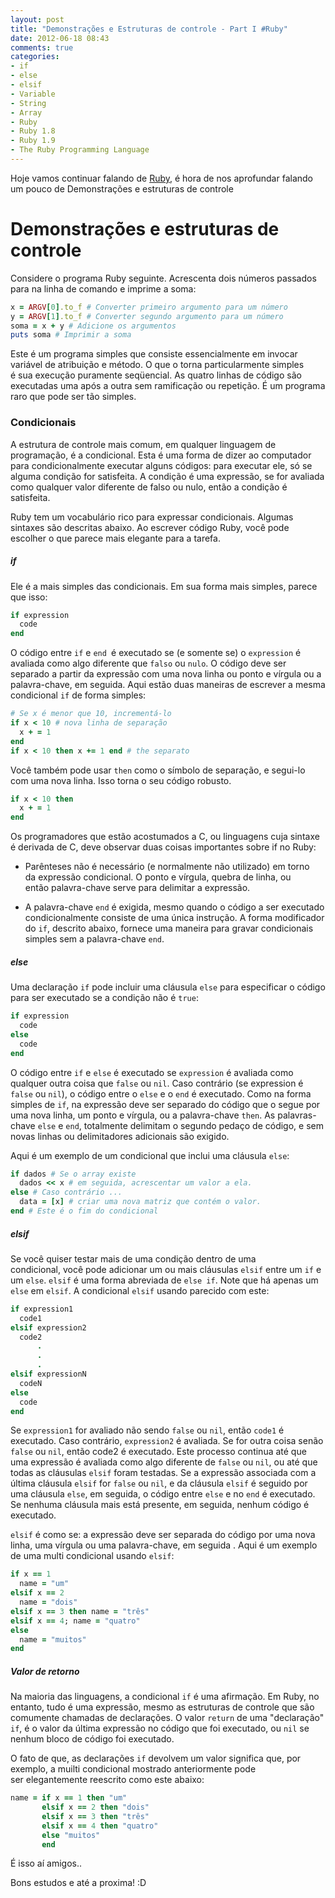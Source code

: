 ```yaml
---
layout: post
title: "Demonstrações e Estruturas de controle - Part I #Ruby"
date: 2012-06-18 08:43
comments: true
categories:
- if
- else
- elsif
- Variable
- String
- Array
- Ruby
- Ruby 1.8
- Ruby 1.9
- The Ruby Programming Language
---
```

<!--more-->
<p>Hoje vamos continuar falando de <a href="http://www.ruby-doc.org/core-1.9.2/">Ruby</a>, é hora de nos aprofundar falando um pouco de Demonstrações e estruturas de controle</p>

<h1>Demonstrações e estruturas de controle</h1>

Considere o programa Ruby seguinte. Acrescenta dois números passados ​​para na linha de comando e imprime a soma:

``` ruby Programa Simples
x = ARGV[0].to_f # Converter primeiro argumento para um número
y = ARGV[1].to_f # Converter segundo argumento para um número
soma = x + y # Adicione os argumentos
puts soma # Imprimir a soma
```

Este é um programa simples que consiste essencialmente em invocar variável de atribuição e método. O que o torna
particularmente simples é sua execução puramente seqüencial. As quatro linhas de código são executadas uma após a outra
sem ramificação ou repetição. É um programa raro que pode ser tão simples.


<h3>Condicionais</h3>

A estrutura de controle mais comum, em qualquer linguagem de programação, é a condicional. Esta é uma forma de dizer ao
computador para condicionalmente executar alguns códigos: para executar ele, só se alguma condição for satisfeita.
A condição é uma expressão, se for avaliada como qualquer valor diferente de falso ou nulo, então a condição é satisfeita.

Ruby tem um vocabulário rico para expressar condicionais. Algumas sintaxes são descritas abaixo. Ao escrever código Ruby,
você pode escolher o que parece mais elegante para a tarefa.
<!--more-->

<h5>if</h5>

Ele é a mais simples das condicionais. Em sua forma mais simples, parece que isso:

``` ruby Condicional IF
if expression
  code
end
```

O código entre `if` e `end `é executado se (e somente se) o `expression` é avaliada como algo diferente que `falso` ou
`nulo`. O código deve ser separado a partir da expressão com uma nova linha ou ponto e vírgula ou a palavra-chave, em
seguida. Aqui estão duas maneiras de escrever a mesma condicional `if` de forma simples:

```ruby Condicional IF
# Se x é menor que 10, incrementá-lo
if x < 10 # nova linha de separação
  x + = 1
end
if x < 10 then x += 1 end # the separato
```

Você também pode usar `then` como o símbolo de separação, e segui-lo com uma nova linha. Isso torna o seu código robusto.

``` ruby Condicional IF
if x < 10 then
  x + = 1
end
```

Os programadores que estão acostumados a C, ou linguagens cuja sintaxe é derivada de C, deve observar duas coisas
importantes sobre if no Ruby:

* Parênteses não é necessário (e normalmente não utilizado) em torno da expressão condicional. O ponto e vírgula, quebra
de linha, ou então palavra-chave serve para delimitar a expressão.

* A palavra-chave `end` é exigida, mesmo quando o código a ser executado condicionalmente consiste de uma única instrução.
A forma modificador do `if`, descrito abaixo, fornece uma maneira para gravar condicionais simples sem a palavra-chave `end`.


<h5>else</h5>

Uma declaração `if` pode incluir uma cláusula `else` para especificar o código para ser executado se a condição não é
`true`:

``` ruby Condicional else
if expression
  code
else
  code
end
```

O código entre `if` e `else` é executado se `expression` é avaliada como qualquer outra coisa que `false` ou `nil`. Caso
contrário (se expression é `false` ou `nil`), o código entre o `else` e o `end` é executado. Como na forma simples
de `if`, na expressão deve ser separado do código que o segue por uma nova linha, um ponto e vírgula, ou a palavra-chave `then`. As palavras-chave `else` e `end`, totalmente delimitam o segundo pedaço de código, e sem novas linhas ou
delimitadores adicionais são exigido.

Aqui é um exemplo de um condicional que inclui uma cláusula `else`:

``` ruby Condicional if - else
if dados # Se o array existe
  dados << x # em seguida, acrescentar um valor a ela.
else # Caso contrário ...
  data = [x] # criar uma nova matriz que contém o valor.
end # Este é o fim do condicional
```

<h5>elsif</h5>

Se você quiser testar mais de uma condição dentro de uma condicional, você pode adicionar um ou mais cláusulas `elsif`
entre um `if` e um `else`. `elsif` é uma forma abreviada de `else if`. Note que há apenas um `else` em `elsif`. A condicional `elsif` usando parecido com este:

```ruby Expressão elsif
if expression1
  code1
elsif expression2
  code2
      .
      .
      .
elsif expressionN
  codeN
else
  code
end
```

Se `expression1` for avaliado não sendo `false` ou `nil`, então `code1` é executado. Caso contrário, `expression2` é
avaliada. Se for outra coisa senão `false` ou `nil`, então code2 é executado. Este processo continua até que uma expressão
é avaliada como algo diferente de `false` ou `nil`, ou até que todas as cláusulas `elsif` foram testadas. Se a expressão
associada com a última cláusula `elsif` for `false` ou `nil`, e da cláusula `elsif` é seguido por uma cláusula `else`, em
seguida, o código entre `else` e no `end` é executado. Se nenhuma cláusula mais está presente, em seguida, nenhum código é
executado.

`elsif` é como se: a expressão deve ser separada do código por uma nova linha, uma vírgula ou uma palavra-chave, em seguida
. Aqui é um exemplo de uma multi condicional usando `elsif`:

```ruby Condicional elsif
if x == 1
  name = "um"
elsif x == 2
  name = "dois"
elsif x == 3 then name = "três"
elsif x == 4; name = "quatro"
else
  name = "muitos"
end
```

<h5>Valor de retorno</h5>

Na maioria das linguagens, a condicional `if` é uma afirmação. Em Ruby, no entanto, tudo é uma expressão, mesmo as
estruturas de controle que são comumente chamadas de declarações. O valor `return` de uma "declaração" `if`, é o valor da
última expressão no código que foi executado, ou `nil` se nenhum bloco de código foi executado.

O fato de que, as declarações `if` devolvem um valor significa que, por exemplo, a muilti condicional mostrado
anteriormente pode ser elegantemente reescrito como este abaixo:

``` ruby Valor de Retorno
name = if x == 1 then "um"
       elsif x == 2 then "dois"
       elsif x == 3 then "três"
       elsif x == 4 then "quatro"
       else "muitos"
       end
```

É isso aí amigos..

Bons estudos e até a proxima! :D